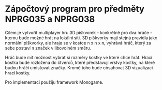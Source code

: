 # Zápočtový program pro předměty NPRG035 a NPRG038

Cílem je vytvořit multiplayer hru 3D piškvorek - konkrétně pro dva hráče - kterou bude možné hrát na lokální síti. 
3D piškvorky mají stejná pravidla jako normální piškvorky, ale hraje se v kostce n x n x n, vyhrává hráč, který za sebe postaví n značek v libovolném směru.

Hráč bude mít možnost vybrat si rozměry kostky ve které chce hrát. 
Hrací kostka bude rozložená do čtverců, které představují vrstvy kostky, na které budou hráči umisťovat značky.
Kromě toho bude obsahovat 3D vizualizaci hrací kostky.

Pro implementaci použiju framework Monogame.
